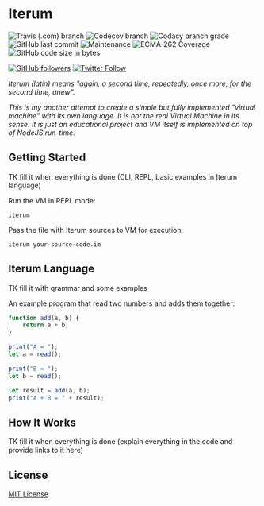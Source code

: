 # Iterum

![Travis (.com) branch](https://img.shields.io/travis/com/ghaiklor/iterum/master.svg)
![Codecov branch](https://img.shields.io/codecov/c/github/ghaiklor/iterum/master.svg)
![Codacy branch grade](https://img.shields.io/codacy/grade/315a0c481bd74165bc0c64597d893f32/master.svg)
![GitHub last commit](https://img.shields.io/github/last-commit/ghaiklor/iterum.svg)
![Maintenance](https://img.shields.io/maintenance/yes/2019.svg)
![ECMA-262 Coverage](https://img.shields.io/static/v1.svg?label=ECMA-262%20Coverage&message=51.50%&color=informational)
![GitHub code size in bytes](https://img.shields.io/github/languages/code-size/ghaiklor/iterum.svg)

[![GitHub followers](https://img.shields.io/github/followers/ghaiklor.svg?label=Follow&style=social)](https://github.com/ghaiklor)
[![Twitter Follow](https://img.shields.io/twitter/follow/ghaiklor.svg?label=Follow&style=social)](https://twitter.com/ghaiklor)

_Iterum (latin) means "again, a second time, repeatedly, once more, for the second time, anew"._

_This is my another attempt to create a simple but fully implemented "virtual machine" with its own language._
_It is not the real Virtual Machine in its sense._
_It is just an educational project and VM itself is implemented on top of NodeJS run-time._

## Getting Started

TK fill it when everything is done (CLI, REPL, basic examples in Iterum language)

Run the VM in REPL mode:

```shell
iterum
```

Pass the file with Iterum sources to VM for execution:

```shell
iterum your-source-code.im
```

## Iterum Language

TK fill it with grammar and some examples

An example program that read two numbers and adds them together:

```javascript
function add(a, b) {
    return a + b;
}

print("A = ");
let a = read();

print("B = ");
let b = read();

let result = add(a, b);
print("A + B = " + result);
```

## How It Works

TK fill it when everything is done (explain everything in the code and provide links to it here)

## License

[MIT License](./LICENSE)

